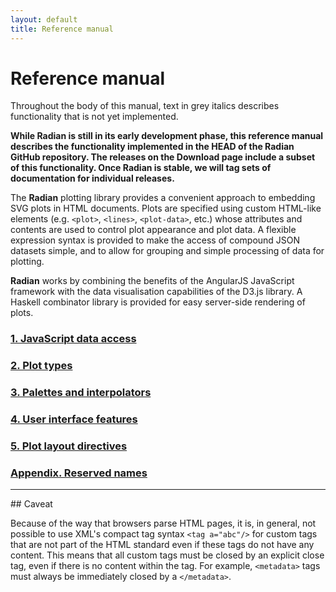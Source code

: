 ```yaml
---
layout: default
title: Reference manual
---
```


# Reference manual

<p class="nyi">Throughout the body of this manual, text in grey
italics describes functionality that is not yet implemented.</p>

**While Radian is still in its early development phase, this reference
  manual describes the functionality implemented in the HEAD of the
  Radian GitHub repository.  The releases on the Download page include
  a subset of this functionality.  Once Radian is stable, we will tag
  sets of documentation for individual releases.**

The **Radian** plotting library provides a convenient approach to
embedding SVG plots in HTML documents.  Plots are specified using
custom HTML-like elements (e.g. `<plot>`, `<lines>`, `<plot-data>`,
etc.) whose attributes and contents are used to control plot
appearance and plot data.  A flexible expression syntax is provided to
make the access of compound JSON datasets simple, and to allow for
grouping and simple processing of data for plotting.

**Radian** works by combining the benefits of the AngularJS JavaScript
framework with the data visualisation capabilities of the D3.js
library.  <span class="nyi">A Haskell combinator library is provided
for easy server-side rendering of plots.</span>

### [1. JavaScript data access](01-javascript-data-access.html)
### [2. Plot types](02-plot-types.html)
### [3. Palettes and interpolators](03-palettes-and-interpolators.html)
### [4. User interface features](04-user-interface-features.html)
### [5. Plot layout directives](05-plot-layout-directives.html)
### [Appendix. Reserved names](A-reserved-names.html)

<hr>
## Caveat

Because of the way that browsers parse HTML pages, it is, in general,
not possible to use XML's compact tag syntax `<tag a="abc"/>` for
custom tags that are not part of the HTML standard even if these tags
do not have any content.  This means that all custom tags must be
closed by an explicit close tag, even if there is no content within
the tag.  For example, `<metadata>` tags must always be immediately
closed by a `</metadata>`.
